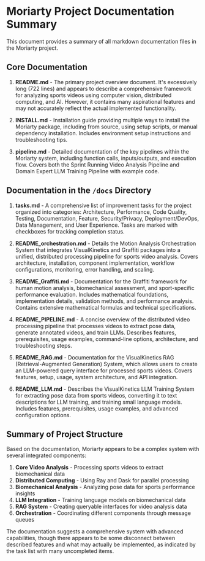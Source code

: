 # Moriarty Project Documentation Summary

This document provides a summary of all markdown documentation files in the Moriarty project.

## Core Documentation

1. **README.md** - The primary project overview document. It's excessively long (722 lines) and appears to describe a comprehensive framework for analyzing sports videos using computer vision, distributed computing, and AI. However, it contains many aspirational features and may not accurately reflect the actual implemented functionality.

2. **INSTALL.md** - Installation guide providing multiple ways to install the Moriarty package, including from source, using setup scripts, or manual dependency installation. Includes environment setup instructions and troubleshooting tips.

3. **pipeline.md** - Detailed documentation of the key pipelines within the Moriarty system, including function calls, inputs/outputs, and execution flow. Covers both the Sprint Running Video Analysis Pipeline and Domain Expert LLM Training Pipeline with example code.

## Documentation in the `/docs` Directory

1. **tasks.md** - A comprehensive list of improvement tasks for the project organized into categories: Architecture, Performance, Code Quality, Testing, Documentation, Feature, Security/Privacy, Deployment/DevOps, Data Management, and User Experience. Tasks are marked with checkboxes for tracking completion status.

2. **README_orchestration.md** - Details the Motion Analysis Orchestration System that integrates VisualKinetics and Graffiti packages into a unified, distributed processing pipeline for sports video analysis. Covers architecture, installation, component implementation, workflow configurations, monitoring, error handling, and scaling.

3. **README_Graffiti.md** - Documentation for the Graffiti framework for human motion analysis, biomechanical assessment, and sport-specific performance evaluation. Includes mathematical foundations, implementation details, validation methods, and performance analysis. Contains extensive mathematical formulas and technical specifications.

4. **README_PIPELINE.md** - A concise overview of the distributed video processing pipeline that processes videos to extract pose data, generate annotated videos, and train LLMs. Describes features, prerequisites, usage examples, command-line options, architecture, and troubleshooting steps.

5. **README_RAG.md** - Documentation for the VisualKinetics RAG (Retrieval-Augmented Generation) System, which allows users to create an LLM-powered query interface for processed sports videos. Covers features, setup, usage, system architecture, and API integration.

6. **README_LLM.md** - Describes the VisualKinetics LLM Training System for extracting pose data from sports videos, converting it to text descriptions for LLM training, and training small language models. Includes features, prerequisites, usage examples, and advanced configuration options.

## Summary of Project Structure

Based on the documentation, Moriarty appears to be a complex system with several integrated components:

1. **Core Video Analysis** - Processing sports videos to extract biomechanical data
2. **Distributed Computing** - Using Ray and Dask for parallel processing
3. **Biomechanical Analysis** - Analyzing pose data for sports performance insights
4. **LLM Integration** - Training language models on biomechanical data
5. **RAG System** - Creating queryable interfaces for video analysis data
6. **Orchestration** - Coordinating different components through message queues

The documentation suggests a comprehensive system with advanced capabilities, though there appears to be some disconnect between described features and what may actually be implemented, as indicated by the task list with many uncompleted items.
